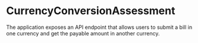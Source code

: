 # CurrencyConversionAssessment
The application exposes an API endpoint that allows users to submit a bill in one currency and get the payable amount in another currency.
